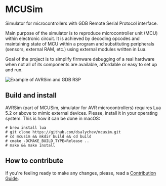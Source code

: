 MCUSim
======
Simulator for microcontrollers with GDB Remote Serial Protocol interface.

Main purpose of the simulator is to reproduce microcontroller unit (MCU)
within electronic circuit. It is achieved by decoding opcodes and
maintaining state of MCU within a program and substituting peripherals
(sensors, external RAM, etc.) using external modules written in Lua.

Goal of the project is to simplify firmware debugging of a real hardware
when not all of its components are available, affordable or easy to
set up and run.

![Example of AVRSim and GDB RSP](https://i.imgur.com/vRkcXQR.gif)

Build and install
-----------------
AVRSim (part of MCUSim, simulator for AVR microcontrollers) requires Lua 5.2
or above to mimic external devices. Please, install it in your operating
system. This is how it can be done in macOS:

	# brew install lua
	# git clone https://github.com/dsalychev/mcusim.git
	# cd mcusim && mkdir build && cd build
	# cmake -DCMAKE_BUILD_TYPE=Release ..
	# make && make install

How to contribute
-----------------
If you're feeling ready to make any changes, please, read a
[Contribution Guide](https://github.com/dsalychev/mcusim/blob/master/CONTRIBUTING.md).
